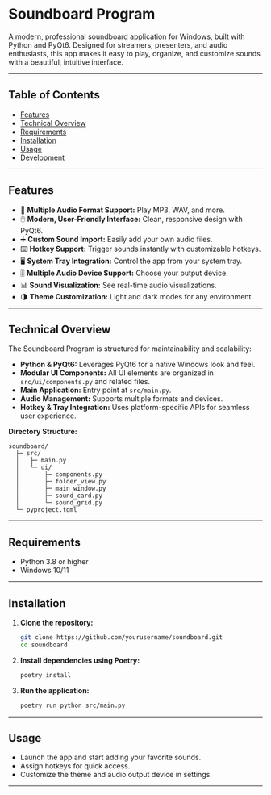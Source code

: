 # Soundboard Program

A modern, professional soundboard application for Windows, built with Python and PyQt6. Designed for streamers, presenters, and audio enthusiasts, this app makes it easy to play, organize, and customize sounds with a beautiful, intuitive interface.

---

## Table of Contents

- [Features](#features)
- [Technical Overview](#technical-overview)
- [Requirements](#requirements)
- [Installation](#installation)
- [Usage](#usage)
- [Development](#development)

---

## Features

- 🎵 **Multiple Audio Format Support:** Play MP3, WAV, and more.
- 🖱️ **Modern, User-Friendly Interface:** Clean, responsive design with PyQt6.
- ➕ **Custom Sound Import:** Easily add your own audio files.
- ⌨️ **Hotkey Support:** Trigger sounds instantly with customizable hotkeys.
- 🖥️ **System Tray Integration:** Control the app from your system tray.
- 🎚️ **Multiple Audio Device Support:** Choose your output device.
- 📊 **Sound Visualization:** See real-time audio visualizations.
- 🌗 **Theme Customization:** Light and dark modes for any environment.

---

## Technical Overview

The Soundboard Program is structured for maintainability and scalability:

- **Python & PyQt6:** Leverages PyQt6 for a native Windows look and feel.
- **Modular UI Components:** All UI elements are organized in `src/ui/components.py` and related files.
- **Main Application:** Entry point at `src/main.py`.
- **Audio Management:** Supports multiple formats and devices.
- **Hotkey & Tray Integration:** Uses platform-specific APIs for seamless user experience.

**Directory Structure:**
```
soundboard/
  ├─ src/
  │   ├─ main.py
  │   └─ ui/
  │       ├─ components.py
  │       ├─ folder_view.py
  │       ├─ main_window.py
  │       ├─ sound_card.py
  │       └─ sound_grid.py
  └─ pyproject.toml
```

---

## Requirements

- Python 3.8 or higher
- Windows 10/11

---

## Installation

1. **Clone the repository:**
   ```bash
   git clone https://github.com/yourusername/soundboard.git
   cd soundboard
   ```

2. **Install dependencies using Poetry:**
   ```bash
   poetry install
   ```

3. **Run the application:**
   ```bash
   poetry run python src/main.py
   ```

---

## Usage

- Launch the app and start adding your favorite sounds.
- Assign hotkeys for quick access.
- Customize the theme and audio output device in settings.

---